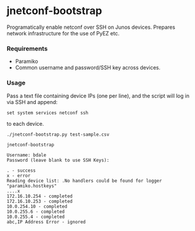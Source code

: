 jnetconf-bootstrap
==============

Programatically enable netconf over SSH on Junos devices.  Prepares network infrastructure for the use of PyEZ etc. 

### Requirements

- Paramiko
- Common username and password/SSH key across devices.  

### Usage

Pass a text file containing device IPs (one per line), and the script will log in via SSH and append:

```
set system services netconf ssh
```

to each device.

```
./jnetconf-bootstrap.py test-sample.csv

jnetconf-bootstrap

Username: bdale
Password (leave blank to use SSH Keys): 

. - success
x - error
Reading device list: .No handlers could be found for logger "paramiko.hostkeys"
....x
172.16.10.254 - completed
172.16.10.253 - completed
10.0.254.10 - completed
10.0.255.6 - completed
10.0.255.4 - completed
abc,IP Address Error - ignored
```
